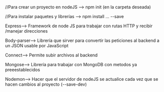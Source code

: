//Para crear un proyecto en nodeJS --> npm init (en la carpeta deseada)

//Para instalar paquetes y librerías --> npm install  ... --save

Express--> Framework de node JS para trabajar con rutas HTTP y recibir /manejar direcciones

Body-parser--> Librería que sirver para convertir las peticiones al backend a un JSON usable por JavaScript

Connect--> Permite subir archivos al backend

Mongose--> Librería para trabajar con MongoDB con metodos ya preeestablecidos

Nodemon--> Hacer que el servidor de nodeJS se actualice cada vez que se hacen cambios al proyecto  (--save-dev)